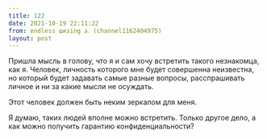 ```yaml
---
title: 122
date: 2021-10-19 22:11:22
from: endless шизing ⍼ (channel1162404975)
layout: post
---
```


Пришла мысль в голову, что я и сам хочу встретить такого незнакомца, как я. Человек, личность которого мне будет совершенна неизвестна, но который будет задавать самые разные вопросы, расспрашивать личное и ни за какие мысли не осуждать. 

Этот человек должен быть неким зеркалом для меня.

Я думаю, таких людей вполне можно встретить.
Только другое дело, а как можно получить гарантию конфиденциальности?
